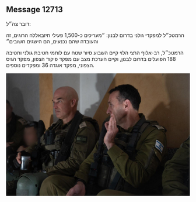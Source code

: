 ## Message 12713

דובר צה״ל: 


הרמטכ״ל למפקדי גולני בדרום לבנון: ״מעריכים כ-1,500 פעילי חיזבאללה הרוגים, זה והעובדה שהם נכנעים, הם הישגים חשובים״

הרמטכ״ל, רב-אלוף הרצי הלוי קיים השבוע  סיור שטח עם לוחמי חטיבת גולני וחטיבה 188 הפועלים בדרום לבנון, וקיים הערכת מצב עם מפקד פיקוד הצפון, מפקד הגיס הצפוני, מפקד אוגדה 36 ומפקדים נוספים.

![Photo](12713/12713_photo.jpg)
